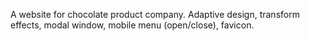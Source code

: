 A website for chocolate product company. Adaptive design, transform effects, modal window, mobile menu (open/close), favicon.
